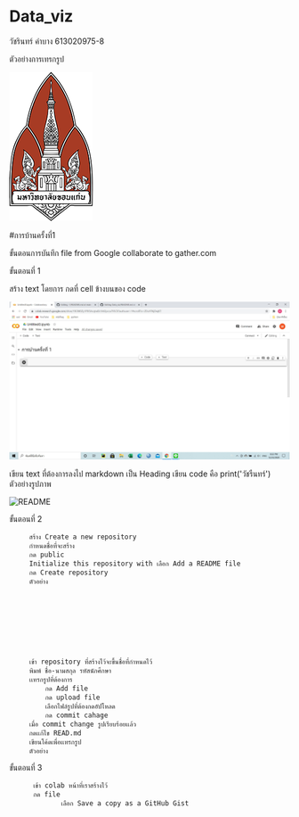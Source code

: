 # Data_viz

วัชรินทร์ คำบาง 613020975-8


ตัวอย่างการเทรกรูป

![README](unnamed.png)

#การบ้านครั้งที่1

ขั้นตอนการบันทึก file from Google collaborate to gather.com

ขั้นตอนที่ 1 

สร้าง text โดยการ กดที่ cell ข้างบนของ code

![README](messageImage_1608730347993.jpg)

เขียน text ที่ต้องการลงไป
markdown เป็น Heading
เขียน code คือ print('วัชรืนทร์')
ตัวอย่างรูปภาพ
         
![README](messageImage_1608730541320)
         
ขั้นตอนที่ 2

         สร้าง Create a new repository
         กำหนดชื่อที่จะสร้าง
         กด public 
         Initialize this repository with เลือก Add a README file
         กด Create repository
         ตัวอย่าง
         
         
         
         
         
         
         
         
         เข้า repository ที่สร้างไว้จะขึ้นชื่อที่กำหนดไว้
         พิมพ์ ชื่อ-นามสกุล รหัสนักศึกษา
         เเทรกรูปที่ต้องการ
             กด Add file 
             กด upload file
             เลือกไฟล์รูปที่ต้องกดอัปโหลด 
             กด commit cahage
         เมื่อ commit change รูปเรียบร้อยเเล้ว
         กดเเก้ไข READ.md
         เขียนโค้ดเพื่อเเทรกรูป 
         ตัวอย่าง
         
         
  ขั้นตอนที่ 3
  
          เข้า colab หน้าที่เราสร้างไว้ 
          กด file 
                 เลือก Save a copy as a GitHub Gist
                 
                 
                 
                 
                 
                 
                 
                 
                 
         
